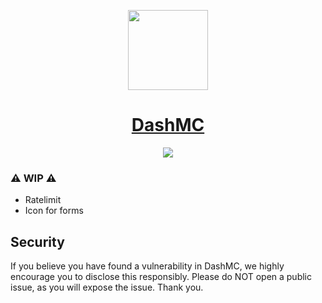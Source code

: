 <p align="center">
  <a href="https://dashmc.net">
    <picture>
      <img src="https://cdn.craftingstore.net/rPPmDHlLQ1/65166bb14cd8910362b73d6b98958230/67wlwtsvnufpuquuvvrt.png" height="128">
    </picture>
    <h1 align="center">DashMC</h1>
  </a>
</p>

<p align="center">
  <a href="https://creativecommons.org/licenses/by-nc/4.0/?ref=chooser-v1">
    <img src="https://img.shields.io/static/v1?label=License&message=CC-BY-NC-4.0&color=red">
  </a>
</p>

### ⚠️ WIP ⚠️
- Ratelimit
- Icon for forms

## Security
If you believe you have found a vulnerability in DashMC, we highly encourage you to disclose this responsibly. Please do NOT open a public issue, as you will expose the issue. Thank you.
